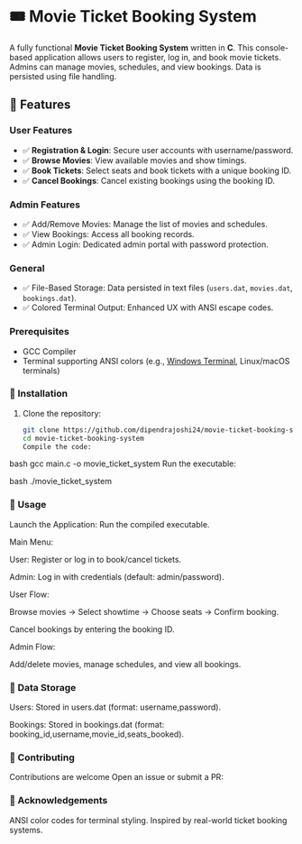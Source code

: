 # 🎟️ Movie Ticket Booking System
A fully functional **Movie Ticket Booking System** written in **C**. This console-based application allows users to register, log in, and book movie tickets. Admins can manage movies, schedules, and view bookings. Data is persisted using file handling.
## 📌 Features
### User Features
- ✅ **Registration & Login**: Secure user accounts with username/password.
- ✅ **Browse Movies**: View available movies and show timings.
- ✅ **Book Tickets**: Select seats and book tickets with a unique booking ID.
- ✅ **Cancel Bookings**: Cancel existing bookings using the booking ID.

### Admin Features
- ✅ Add/Remove Movies: Manage the list of movies and schedules.
- ✅ View Bookings: Access all booking records.
- ✅ Admin Login: Dedicated admin portal with password protection.

### General
- ✅ File-Based Storage: Data persisted in text files (`users.dat`, `movies.dat`, `bookings.dat`).
- ✅ Colored Terminal Output: Enhanced UX with ANSI escape codes.

### Prerequisites
- GCC Compiler
- Terminal supporting ANSI colors (e.g., [Windows Terminal](https://aka.ms/terminal), Linux/macOS terminals)

### 🚀 Installation
1. Clone the repository:
   ```bash
   git clone https://github.com/dipendrajoshi24/movie-ticket-booking-system.git
   cd movie-ticket-booking-system
   Compile the code:

bash
gcc main.c -o movie_ticket_system
Run the executable:

bash
./movie_ticket_system
### 🎥 Usage
Launch the Application: Run the compiled executable.

Main Menu:

User: Register or log in to book/cancel tickets.

Admin: Log in with credentials (default: admin/password).

User Flow:

Browse movies → Select showtime → Choose seats → Confirm booking.

Cancel bookings by entering the booking ID.

Admin Flow:

Add/delete movies, manage schedules, and view all bookings.

### 💾 Data Storage
Users: Stored in users.dat (format: username,password).

Bookings: Stored in bookings.dat (format: booking_id,username,movie_id,seats_booked).

### 🤝 Contributing
Contributions are welcome Open an issue or submit a PR:

### 🙏 Acknowledgements
ANSI color codes for terminal styling.
Inspired by real-world ticket booking systems.
